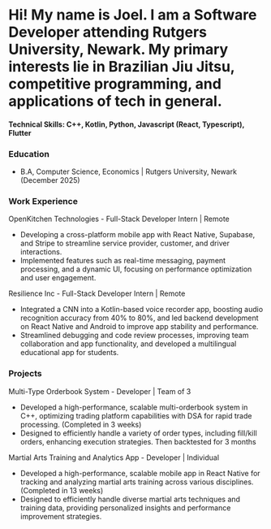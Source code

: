 # Hi! My name is Joel. I am a Software Developer attending Rutgers University, Newark. My primary interests lie in Brazilian Jiu Jitsu, competitive programming, and applications of tech in general.

#### Technical Skills: C++, Kotlin, Python, Javascript (React, Typescript), Flutter

### Education
- B.A, Computer Science, Economics | Rutgers University, Newark (December 2025)

### Work Experience
OpenKitchen Technologies - Full-Stack Developer Intern | Remote	                 
- Developing a cross-platform mobile app with React Native, Supabase, and Stripe to streamline service provider, customer, and 
 driver interactions. 
- Implemented features such as real-time messaging, payment processing, and a dynamic UI, focusing on performance optimization 
 and user engagement.

Resilience Inc - Full-Stack Developer Intern | Remote		                       
- Integrated a CNN into a Kotlin-based voice recorder app, boosting audio recognition accuracy from 40% to 80%, and led backend 
 development on React Native and Android to improve app stability and performance.
- Streamlined debugging and code review processes, improving team collaboration and app functionality, and developed a 
 multilingual educational app for students.


### Projects
Multi-Type Orderbook System - Developer | Team of 3
- Developed a high-performance, scalable multi-orderbook system in C++, optimizing trading platform capabilities with DSA 
 for rapid trade processing. (Completed in 3 weeks) 
- Designed to efficiently handle a variety of order types, including fill/kill orders, enhancing execution strategies. Then 
 backtested for 3 months

Martial Arts Training and Analytics App - Developer | Individual
- Developed a high-performance, scalable mobile app in React Native for tracking and analyzing martial arts training across 
 various disciplines. (Completed in 13 weeks)
- Designed to efficiently handle diverse martial arts techniques and training data, providing personalized insights and 
 performance improvement strategies.



